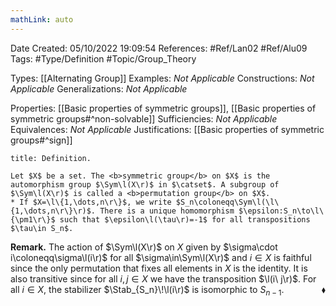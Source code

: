 ```yaml
---
mathLink: auto
---
```


<div class="topSpace"></div>

Date Created: 05/10/2022 19:09:54
References: #Ref/Lan02 #Ref/Alu09
Tags: #Type/Definition #Topic/Group_Theory

Types: [[Alternating Group]]
Examples: <i>Not Applicable</i>
Constructions: <i>Not Applicable</i>
Generalizations: <i>Not Applicable</i>

Properties: [[Basic properties of symmetric groups]], [[Basic properties of symmetric groups#^non-solvable]]
Sufficiencies: <i>Not Applicable</i>
Equivalences: <i>Not Applicable</i>
Justifications: [[Basic properties of symmetric groups#^sign]]

``` ad-Definition
title: Definition.

Let $X$ be a set. The <b>symmetric group</b> on $X$ is the automorphism group $\Sym\l(X\r)$ in $\catset$. A subgroup of $\Sym\l(X\r)$ is called a <b>permutation group</b> on $X$.
* If $X=\l\{1,\dots,n\r\}$, we write $S_n\coloneqq\Sym\l(\l\{1,\dots,n\r\}\r)$. There is a unique homomorphism $\epsilon:S_n\to\l\{\pm1\r\}$ such that $\epsilon\l(\tau\r)=-1$ for all transpositions $\tau\in S_n$.

```

<b>Remark.</b> The action of $\Sym\l(X\r)$ on $X$ given by $\sigma\cdot i\coloneqq\sigma\l(i\r)$ for all $\sigma\in\Sym\l(X\r)$ and $i\in X$ is faithful since the only permutation that fixes all elements in $X$ is the identity. It is also transitive since for all $i,j\in X$ we have the transposition $\l(i\ j\r)$. For all $i\in X$, the stabilizer $\Stab_{S_n}\!\l(i\r)$ is isomorphic to $S_{n-1}$.<span style="float:right;">$\blacklozenge$</span>
